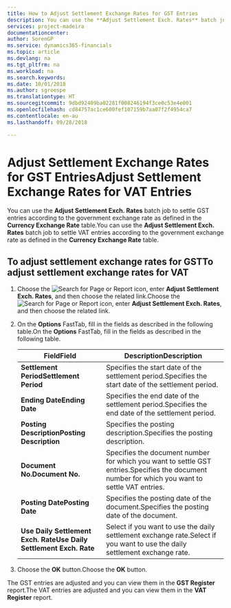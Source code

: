 ```yaml
---
title: How to Adjust Settlement Exchange Rates for GST Entries
description: You can use the **Adjust Settlement Exch. Rates** batch job to settle GST entries according to the government exchange rate as defined in the **Currency Exchange Rate** table.
services: project-madeira
documentationcenter: 
author: SorenGP
ms.service: dynamics365-financials
ms.topic: article
ms.devlang: na
ms.tgt_pltfrm: na
ms.workload: na
ms.search.keywords: 
ms.date: 10/01/2018
ms.author: sgroespe
ms.translationtype: HT
ms.sourcegitcommit: 9dbd92409ba02281f008246194f3ce0c53e4e001
ms.openlocfilehash: cd84757ac1ce600fef107159b7aa07f2f4954ca7
ms.contentlocale: en-au
ms.lasthandoff: 09/28/2018

---
```

# <a name="adjust-settlement-exchange-rates-for-vat-entries"></a><span data-ttu-id="f8319-103">Adjust Settlement Exchange Rates for GST Entries</span><span class="sxs-lookup"><span data-stu-id="f8319-103">Adjust Settlement Exchange Rates for VAT Entries</span></span>
<span data-ttu-id="f8319-104">You can use the **Adjust Settlement Exch. Rates** batch job to settle GST entries according to the government exchange rate as defined in the **Currency Exchange Rate** table.</span><span class="sxs-lookup"><span data-stu-id="f8319-104">You can use the **Adjust Settlement Exch. Rates** batch job to settle VAT entries according to the government exchange rate as defined in the **Currency Exchange Rate** table.</span></span>  

## <a name="to-adjust-settlement-exchange-rates-for-vat"></a><span data-ttu-id="f8319-105">To adjust settlement exchange rates for GST</span><span class="sxs-lookup"><span data-stu-id="f8319-105">To adjust settlement exchange rates for VAT</span></span>  

1.  <span data-ttu-id="f8319-106">Choose the ![Search for Page or Report](../../media/ui-search/search_small.png "Search for Page or Report icon") icon, enter **Adjust Settlement Exch. Rates**, and then choose the related link.</span><span class="sxs-lookup"><span data-stu-id="f8319-106">Choose the ![Search for Page or Report](../../media/ui-search/search_small.png "Search for Page or Report icon") icon, enter **Adjust Settlement Exch. Rates**, and then choose the related link.</span></span>  
2.  <span data-ttu-id="f8319-107">On the **Options** FastTab, fill in the fields as described in the following table.</span><span class="sxs-lookup"><span data-stu-id="f8319-107">On the **Options** FastTab, fill in the fields as described in the following table.</span></span>  

    |<span data-ttu-id="f8319-108">Field</span><span class="sxs-lookup"><span data-stu-id="f8319-108">Field</span></span>|<span data-ttu-id="f8319-109">Description</span><span class="sxs-lookup"><span data-stu-id="f8319-109">Description</span></span>|  
    |---------------------------------|---------------------------------------|  
    |<span data-ttu-id="f8319-110">**Settlement Period**</span><span class="sxs-lookup"><span data-stu-id="f8319-110">**Settlement Period**</span></span>|<span data-ttu-id="f8319-111">Specifies the start date of the settlement period.</span><span class="sxs-lookup"><span data-stu-id="f8319-111">Specifies the start date of the settlement period.</span></span>|  
    |<span data-ttu-id="f8319-112">**Ending Date**</span><span class="sxs-lookup"><span data-stu-id="f8319-112">**Ending Date**</span></span>|<span data-ttu-id="f8319-113">Specifies the end date of the settlement period.</span><span class="sxs-lookup"><span data-stu-id="f8319-113">Specifies the end date of the settlement period.</span></span>|  
    |<span data-ttu-id="f8319-114">**Posting Description**</span><span class="sxs-lookup"><span data-stu-id="f8319-114">**Posting Description**</span></span>|<span data-ttu-id="f8319-115">Specifies the posting description.</span><span class="sxs-lookup"><span data-stu-id="f8319-115">Specifies the posting description.</span></span>|  
    |<span data-ttu-id="f8319-116">**Document No.**</span><span class="sxs-lookup"><span data-stu-id="f8319-116">**Document No.**</span></span>|<span data-ttu-id="f8319-117">Specifies the document number for which you want to settle GST entries.</span><span class="sxs-lookup"><span data-stu-id="f8319-117">Specifies the document number for which you want to settle VAT entries.</span></span>|  
    |<span data-ttu-id="f8319-118">**Posting Date**</span><span class="sxs-lookup"><span data-stu-id="f8319-118">**Posting Date**</span></span>|<span data-ttu-id="f8319-119">Specifies the posting date of the document.</span><span class="sxs-lookup"><span data-stu-id="f8319-119">Specifies the posting date of the document.</span></span>|  
    |<span data-ttu-id="f8319-120">**Use Daily Settlement Exch. Rate**</span><span class="sxs-lookup"><span data-stu-id="f8319-120">**Use Daily Settlement Exch. Rate**</span></span>|<span data-ttu-id="f8319-121">Select if you want to use the daily settlement exchange rate.</span><span class="sxs-lookup"><span data-stu-id="f8319-121">Select if you want to use the daily settlement exchange rate.</span></span>|  

3.  <span data-ttu-id="f8319-122">Choose the **OK** button.</span><span class="sxs-lookup"><span data-stu-id="f8319-122">Choose the **OK** button.</span></span>  

<span data-ttu-id="f8319-123">The GST entries are adjusted and you can view them in the **GST Register** report.</span><span class="sxs-lookup"><span data-stu-id="f8319-123">The VAT entries are adjusted and you can view them in the **VAT Register** report.</span></span>

